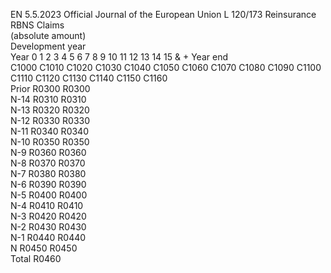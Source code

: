 EN  5.5.2023 Official Journal of the European Union L 120/173
 Reinsurance RBNS Claims  
(absolute amount)  
Development year  
Year  0  1  2  3  4  5  6  7  8  9  10  11  12  13  14  15 & +  Year end  
C1000  C1010  C1020  C1030  C1040  C1050  C1060  C1070  C1080  C1090  C1100  C1110  C1120  C1130  C1140  C1150  C1160  
Prior  R0300  R0300  
N-14  R0310  R0310  
N-13  R0320  R0320  
N-12  R0330  R0330  
N-11  R0340  R0340  
N-10  R0350  R0350  
N-9  R0360  R0360  
N-8  R0370  R0370  
N-7  R0380  R0380  
N-6  R0390  R0390  
N-5  R0400  R0400  
N-4  R0410  R0410  
N-3  R0420  R0420  
N-2  R0430  R0430  
N-1  R0440  R0440  
N R0450  R0450  
Total  R0460
